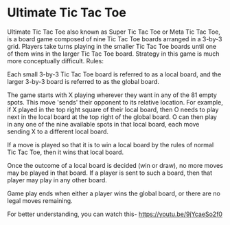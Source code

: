 # Ultimate Tic Tac Toe
Ultimate Tic Tac Toe also known as Super Tic Tac Toe or Meta Tic Tac Toe, is a board game composed of nine Tic Tac Toe boards arranged in a 3-by-3 grid. Players take turns playing in the smaller Tic Tac Toe boards until one of them wins in the larger Tic Tac Toe board. Strategy in this game is much more conceptually difficult. 
Rules:

Each small 3-by-3 Tic Tac Toe board is referred to as a local board, and the larger 3-by-3 board is referred to as the global board.

The game starts with X playing wherever they want in any of the 81 empty spots. This move 'sends' their opponent to its relative location. For example, if X played in the top right square of their local board, then O needs to play next in the local board at the top right of the global board. O can then play in any one of the nine available spots in that local board, each move sending X to a different local board.

If a move is played so that it is to win a local board by the rules of normal Tic Tac Toe, then it wins that local board.

Once the outcome of a local board is decided (win or draw), no more moves may be played in that board. If a player is sent to such a board, then that player may play in any other board.

Game play ends when either a player wins the global board, or there are no legal moves remaining.

For better understanding, you can watch this- 
https://youtu.be/9jYcaeSo2f0
